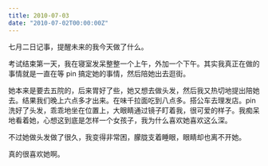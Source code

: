 ```yaml
---
title: 2010-07-03
date: "2010-07-02T00:00:00Z"
---
```


七月二日记事，提醒未来的我今天做了什么。

考试结束第一天，我在寝室发呆整整一个上午，外加一个下午。其实我真正在做的事情就是一直在等 pin 搞定她的事情，然后陪她出去逛街。

她本来是要去五院的，后来胃好了些，她又想去做头发，然后我又热切地提出陪她去。结果我们晚上六点多才出来。在味千拉面吃到八点多。搭公车去理发店。pin 洗好了头发，乖乖地坐在位置上，大眼睛通过镜子盯着我，很可爱的样子。我痴呆地看着她，心想这到底是怎样一个女孩子，我为什么喜欢她喜欢这么深。

不过她做头发做了很久，我变得非常困，朦胧支着睡眼，眼睛却也离不开她。

真的很喜欢她啊。
